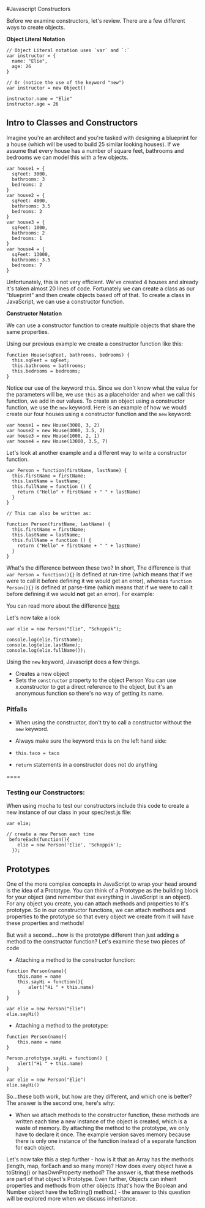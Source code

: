 #Javascript Constructors

Before we examine constructors, let's review. There are a few different ways to create objects.

**Object Literal Notation**

```
// Object Literal notation uses `var` and `:`
var instructor = {
  name: "Elie",
  age: 26
}

// Or (notice the use of the keyword "new")
var instructor = new Object()

instructor.name = "Elie"
instructor.age = 26
```

## Intro to Classes and Constructors

Imagine you're an architect and you're tasked with designing a blueprint for a house (which will be used to build 25 similar looking houses). If we assume that every house has a number of square feet, bathrooms and bedrooms we can model this with a few objects.

```
var house1 = {
  sqFeet: 3000,
  bathrooms: 3
  bedrooms: 2
}
var house2 = {
  sqFeet: 4000,
  bathrooms: 3.5
  bedrooms: 2
}
var house3 = {
  sqFeet: 1000,
  bathrooms: 2
  bedrooms: 1
}
var house4 = {
  sqFeet: 13000,
  bathrooms: 3.5
  bedrooms: 7
}
```

Unfortunately, this is not very efficient. We've created 4 houses and already it's taken almost 20 lines of code. Fortunately we can create a class as our "blueprint" and then create objects based off of that. To create a class in JavaScript, we can use a constructor function.

**Constructor Notation**

We can use a constructor function to create multiple objects that share the same properties.

Using our previous example we create a constructor function like this:

```
function House(sqFeet, bathrooms, bedrooms) {
  this.sqFeet = sqFeet;
  this.bathrooms = bathrooms;
  this.bedrooms = bedrooms;
}
```

Notice our use of the keyword `this`. Since we don't know what the value for the parameters will be, we use `this` as a placeholder and when we call this function, we add in our values. To create an object using a constructor function, we use the `new` keyword. Here is an example of how we would create our four houses using a constructor function and the `new` keyword:

```
var house1 = new House(3000, 3, 2)
var house2 = new House(4000, 3.5, 2)
var house3 = new House(1000, 2, 1)
var house4 = new House(13000, 3.5, 7)
```

Let's look at another example and a different way to write a constructor function.

```
var Person = function(firstName, lastName) {
  this.firstName = firstName;
  this.lastName = lastName;
  this.fullName = function () {
    return ("Hello" + firstName + " " + lastName)
  }
}

// This can also be written as:

function Person(firstName, lastName) {
  this.firstName = firstName;
  this.lastName = lastName;
  this.fullName = function () {
    return ("Hello" + firstName + " " + lastName)
  }
}
```

What's the difference between these two? In short, The difference is that `var Person = function(){}` is defined at run-time (which means that if we were to call it before defining it we would get an error), whereas `function Person(){}` is defined at parse-time (which means that if we were to call it before defining it we would __not__ get an error). For example:

You can read more about the difference [here](http://stackoverflow.com/questions/336859/var-functionname-function-vs-function-functionname)

Let's now take a look

```
var elie = new Person("Elie", "Schoppik");

console.log(elie.firstName);
console.log(elie.lastName);
console.log(elie.fullName());
```

Using the `new` keyword, Javascript does a few things.

 * Creates a new object
 * Sets the `constructor` property to the object Person
 You can use x.constructor to get a direct reference to the object, but it's an anonymous function so there's no way of getting its name.

### Pitfalls

* When using the constructor, don't try to call a constructor without the `new` keyword.

* Always make sure the keyword `this` is on the left hand side:

* `this.taco = taco`

* `return` statements in a constructor does not do anything

====

### Testing our Constructors:

When using mocha to test our constructors include this code to create a new instance of our class in your spec/test.js file:

```
var elie;

// create a new Person each time 
 beforeEach(function(){
    elie = new Person('Elie', 'Schoppik');
  });
```

## Prototypes

One of the more complex concepts in JavaScript to wrap your head around is the idea of a Prototype. You can think of a Prototype as the building block for your object (and remember that everything in JavaScript is an object). For any object you create, you can attach methods and properties to it's prototype. So in our constructor functions, we can attach methods and properties to the prototype so that every object we create from it will have these properties and methods! 

But wait a second....how is the prototype different than just adding a method to the constructor function? Let's examine these two pieces of code

* Attaching a method to the constructor function:

```
function Person(name){
	this.name = name
	this.sayHi = function(){
		alert("Hi " + this.name)
	}
}

var elie = new Person("Elie")
elie.sayHi()
```

* Attaching a method to the prototype:
 
```
function Person(name){
	this.name = name
}

Person.prototype.sayHi = function() {
	alert("Hi " + this.name)
}

var elie = new Person("Elie")
elie.sayHi()
```

So...these both work, but how are they different, and which one is better? The answer is the second one, here's why:

* When we attach methods to the constructor function, these methods are written each time a new instance of the object is created, which is a waste of memory. By attaching the method to the prototype, we only have to declare it once. The example version saves memory because there is only one instance of the function instead of a separate function for each object.



Let's now take this a step further - how is it that an Array has the methods (length, map, forEach and so many more)? How does every object have a toString() or hasOwnProperty method? The answer is, that these methods are part of that object's Prototype. Even further, Objects can inherit properties and methods from other objects (that's how the Boolean and Number object have the toString() method.) - the answer to this question will be explored more when we discuss inheritance.
